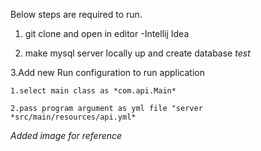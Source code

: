  Below steps are required to run.
 
 1. git clone and open in editor -Intellij Idea
 
 2. make mysql server locally up and create database *test*
 
 3.Add new Run configuration to run application
 
    1.select main class as *com.api.Main* 
    
    2.pass program argument as yml file "server *src/main/resources/api.yml*
  
  *Added image for reference*
 